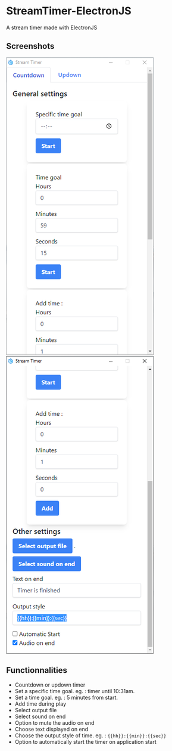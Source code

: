 # StreamTimer-ElectronJS

A stream timer made with ElectronJS

## Screenshots

![](mainscreen_sc01.png)
![](mainscreen_sc02.png)

## Functionnalities

- Countdown or updown timer
- Set a specific time goal. eg. : timer until 10:31am.
- Set a time goal. eg. : 5 minutes from start.
- Add time during play
- Select output file
- Select sound on end
- Option to mute the audio on end
- Choose text displayed on end
- Choose the output style of time. eg. : ``{{hh}}:{{min}}:{{sec}}``
- Option to automatically start the timer on application start
